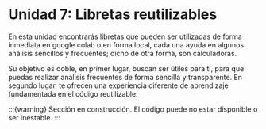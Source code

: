 # Unidad 7: Libretas reutilizables

En esta unidad encontrarás libretas que pueden ser utilizadas de forma inmediata en google colab o en forma local, cada una ayuda en algunos análisis sencillos y frecuentes; dicho de otra forma, son calculadoras.

Su objetivo es doble, en primer lugar, buscan ser útiles para tí, para que puedas realizar análisis frecuentes de forma sencilla y transparente. En segundo lugar, te ofrecen una experiencia diferente de aprendizaje fundamentada en el código reutilizable.

:::{warning}
Sección en construcción. El código puede no estar disponible o ser inestable.
:::